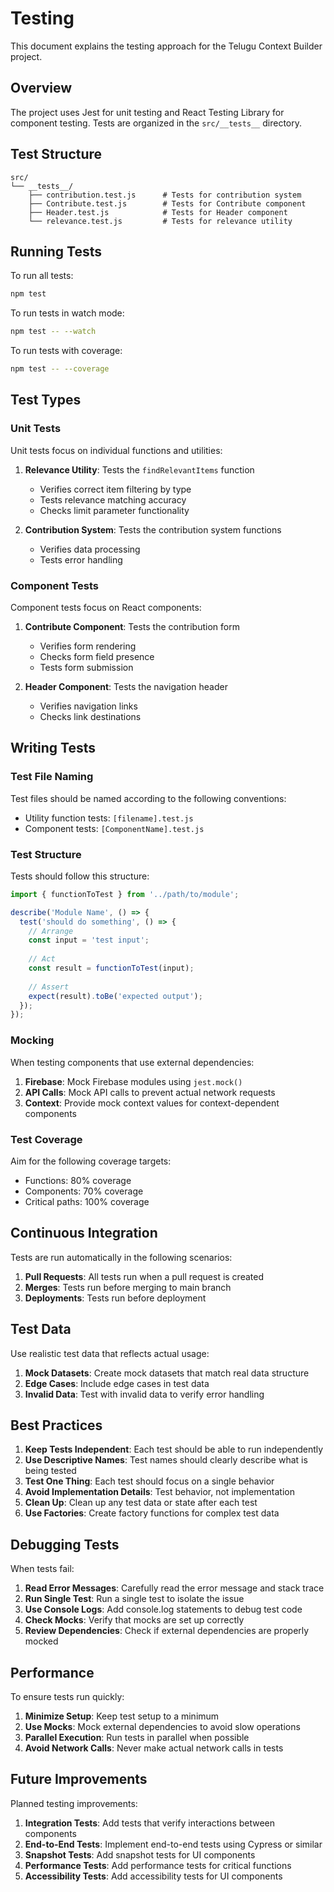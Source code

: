 # Testing

This document explains the testing approach for the Telugu Context Builder project.

## Overview

The project uses Jest for unit testing and React Testing Library for component testing. Tests are organized in the `src/__tests__` directory.

## Test Structure

```
src/
└── __tests__/
    ├── contribution.test.js      # Tests for contribution system
    ├── Contribute.test.js        # Tests for Contribute component
    ├── Header.test.js            # Tests for Header component
    └── relevance.test.js         # Tests for relevance utility
```

## Running Tests

To run all tests:

```bash
npm test
```

To run tests in watch mode:

```bash
npm test -- --watch
```

To run tests with coverage:

```bash
npm test -- --coverage
```

## Test Types

### Unit Tests

Unit tests focus on individual functions and utilities:

1. **Relevance Utility**: Tests the `findRelevantItems` function
   - Verifies correct item filtering by type
   - Tests relevance matching accuracy
   - Checks limit parameter functionality

2. **Contribution System**: Tests the contribution system functions
   - Verifies data processing
   - Tests error handling

### Component Tests

Component tests focus on React components:

1. **Contribute Component**: Tests the contribution form
   - Verifies form rendering
   - Checks form field presence
   - Tests form submission

2. **Header Component**: Tests the navigation header
   - Verifies navigation links
   - Checks link destinations

## Writing Tests

### Test File Naming

Test files should be named according to the following conventions:

- Utility function tests: `[filename].test.js`
- Component tests: `[ComponentName].test.js`

### Test Structure

Tests should follow this structure:

```javascript
import { functionToTest } from '../path/to/module';

describe('Module Name', () => {
  test('should do something', () => {
    // Arrange
    const input = 'test input';
    
    // Act
    const result = functionToTest(input);
    
    // Assert
    expect(result).toBe('expected output');
  });
});
```

### Mocking

When testing components that use external dependencies:

1. **Firebase**: Mock Firebase modules using `jest.mock()`
2. **API Calls**: Mock API calls to prevent actual network requests
3. **Context**: Provide mock context values for context-dependent components

### Test Coverage

Aim for the following coverage targets:

- Functions: 80% coverage
- Components: 70% coverage
- Critical paths: 100% coverage

## Continuous Integration

Tests are run automatically in the following scenarios:

1. **Pull Requests**: All tests run when a pull request is created
2. **Merges**: Tests run before merging to main branch
3. **Deployments**: Tests run before deployment

## Test Data

Use realistic test data that reflects actual usage:

1. **Mock Datasets**: Create mock datasets that match real data structure
2. **Edge Cases**: Include edge cases in test data
3. **Invalid Data**: Test with invalid data to verify error handling

## Best Practices

1. **Keep Tests Independent**: Each test should be able to run independently
2. **Use Descriptive Names**: Test names should clearly describe what is being tested
3. **Test One Thing**: Each test should focus on a single behavior
4. **Avoid Implementation Details**: Test behavior, not implementation
5. **Clean Up**: Clean up any test data or state after each test
6. **Use Factories**: Create factory functions for complex test data

## Debugging Tests

When tests fail:

1. **Read Error Messages**: Carefully read the error message and stack trace
2. **Run Single Test**: Run a single test to isolate the issue
3. **Use Console Logs**: Add console.log statements to debug test code
4. **Check Mocks**: Verify that mocks are set up correctly
5. **Review Dependencies**: Check if external dependencies are properly mocked

## Performance

To ensure tests run quickly:

1. **Minimize Setup**: Keep test setup to a minimum
2. **Use Mocks**: Mock external dependencies to avoid slow operations
3. **Parallel Execution**: Run tests in parallel when possible
4. **Avoid Network Calls**: Never make actual network calls in tests

## Future Improvements

Planned testing improvements:

1. **Integration Tests**: Add tests that verify interactions between components
2. **End-to-End Tests**: Implement end-to-end tests using Cypress or similar
3. **Snapshot Tests**: Add snapshot tests for UI components
4. **Performance Tests**: Add performance tests for critical functions
5. **Accessibility Tests**: Add accessibility tests for UI components